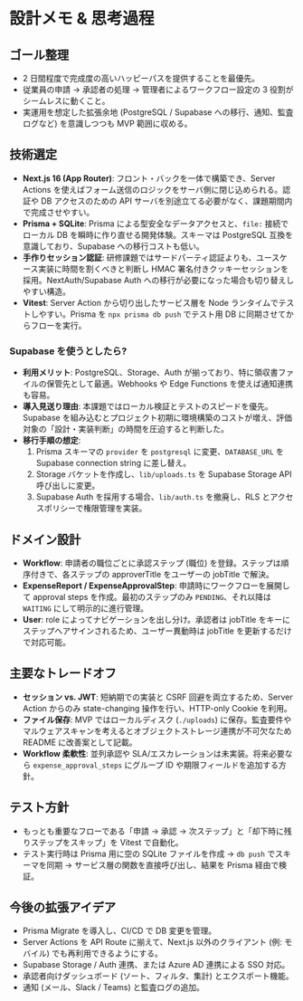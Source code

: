 # 設計メモ & 思考過程

## ゴール整理
- 2 日間程度で完成度の高いハッピーパスを提供することを最優先。
- 従業員の申請 → 承認者の処理 → 管理者によるワークフロー設定の 3 役割がシームレスに動くこと。
- 実運用を想定した拡張余地 (PostgreSQL / Supabase への移行、通知、監査ログなど) を意識しつつも MVP 範囲に収める。

## 技術選定
- **Next.js 16 (App Router)**: フロント・バックを一体で構築でき、Server Actions を使えばフォーム送信のロジックをサーバ側に閉じ込められる。認証や DB アクセスのための API サーバを別途立てる必要がなく、課題期間内で完成させやすい。
- **Prisma + SQLite**: Prisma による型安全なデータアクセスと、`file:` 接続でローカル DB を瞬時に作り直せる開発体験。スキーマは PostgreSQL 互換を意識しており、Supabase への移行コストも低い。
- **手作りセッション認証**: 研修課題ではサードパーティ認証よりも、ユースケース実装に時間を割くべきと判断し HMAC 署名付きクッキーセッションを採用。NextAuth/Supabase Auth への移行が必要になった場合も切り替えしやすい構造。
- **Vitest**: Server Action から切り出したサービス層を Node ランタイムでテストしやすい。Prisma を `npx prisma db push` でテスト用 DB に同期させてからフローを実行。

### Supabase を使うとしたら?
- **利用メリット**: PostgreSQL、Storage、Auth が揃っており、特に領収書ファイルの保管先として最適。Webhooks や Edge Functions を使えば通知連携も容易。
- **導入見送り理由**: 本課題ではローカル検証とテストのスピードを優先。Supabase を組み込むとプロジェクト初期に環境構築のコストが増え、評価対象の「設計・実装判断」の時間を圧迫すると判断した。
- **移行手順の想定**:
  1. Prisma スキーマの `provider` を `postgresql` に変更、`DATABASE_URL` を Supabase connection string に差し替え。
  2. Storage バケットを作成し、`lib/uploads.ts` を Supabase Storage API 呼び出しに変更。
  3. Supabase Auth を採用する場合、`lib/auth.ts` を撤廃し、RLS とアクセスポリシーで権限管理を実装。

## ドメイン設計
- **Workflow**: 申請者の職位ごとに承認ステップ (職位) を登録。ステップは順序付きで、各ステップの approverTitle をユーザーの jobTitle で解決。
- **ExpenseReport / ExpenseApprovalStep**: 申請時にワークフローを展開して approval steps を作成。最初のステップのみ `PENDING`、それ以降は `WAITING` にして明示的に進行管理。
- **User**: role によってナビゲーションを出し分け。承認者は jobTitle をキーにステップへアサインされるため、ユーザー異動時は jobTitle を更新するだけで対応可能。

## 主要なトレードオフ
- **セッション vs. JWT**: 短納期での実装と CSRF 回避を両立するため、Server Action からのみ state-changing 操作を行い、HTTP-only Cookie を利用。
- **ファイル保存**: MVP ではローカルディスク (`./uploads`) に保存。監査要件やマルウェアスキャンを考えるとオブジェクトストレージ連携が不可欠なため README に改善案として記載。
- **Workflow 柔軟性**: 並列承認や SLA/エスカレーションは未実装。将来必要なら `expense_approval_steps` にグループ ID や期限フィールドを追加する方針。

## テスト方針
- もっとも重要なフローである「申請 → 承認 → 次ステップ」と「却下時に残りステップをスキップ」を Vitest で自動化。
- テスト実行時は Prisma 用に空の SQLite ファイルを作成 → `db push` でスキーマを同期 → サービス層の関数を直接呼び出し、結果を Prisma 経由で検証。

## 今後の拡張アイデア
- Prisma Migrate を導入し、CI/CD で DB 変更を管理。
- Server Actions を API Route に揃えて、Next.js 以外のクライアント (例: モバイル) でも再利用できるようにする。
- Supabase Storage / Auth 連携、または Azure AD 連携による SSO 対応。
- 承認者向けダッシュボード (ソート、フィルタ、集計) とエクスポート機能。
- 通知 (メール、Slack / Teams) と監査ログの追加。

